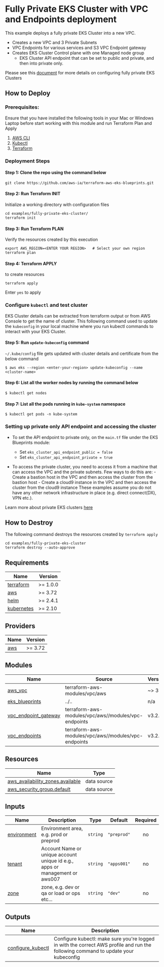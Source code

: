 # Fully Private EKS Cluster with VPC and Endpoints deployment

This example deploys a fully private EKS Cluster into a new VPC.

- Creates a new VPC and 3 Private Subnets
- VPC Endpoints for various services and S3 VPC Endpoint gateway
- Creates EKS Cluster Control plane with one Managed node group
  - EKS Cluster API endpoint that can be set to public and private, and then into private only.

Please see this [document](https://docs.aws.amazon.com/eks/latest/userguide/private-clusters.html) for more details on configuring fully private EKS Clusters

## How to Deploy

### Prerequisites:

Ensure that you have installed the following tools in your Mac or Windows Laptop before start working with this module and run Terraform Plan and Apply

1. [AWS CLI](https://docs.aws.amazon.com/cli/latest/userguide/install-cliv2.html)
2. [Kubectl](https://Kubernetes.io/docs/tasks/tools/)
3. [Terraform](https://learn.hashicorp.com/tutorials/terraform/install-cli)

### Deployment Steps

#### Step 1: Clone the repo using the command below

```shell script
git clone https://github.com/aws-ia/terraform-aws-eks-blueprints.git
```

#### Step 2: Run Terraform INIT

Initialize a working directory with configuration files

```shell script
cd examples/fully-private-eks-cluster/
terraform init
```

#### Step 3: Run Terraform PLAN

Verify the resources created by this execution

```shell script
export AWS_REGION=<ENTER YOUR REGION>   # Select your own region
terraform plan
```

#### Step 4: Terraform APPLY

to create resources

```shell script
terraform apply
```

Enter `yes` to apply

### Configure `kubectl` and test cluster

EKS Cluster details can be extracted from terraform output or from AWS Console to get the name of cluster.
This following command used to update the `kubeconfig` in your local machine where you run kubectl commands to interact with your EKS Cluster.

#### Step 5: Run `update-kubeconfig` command

`~/.kube/config` file gets updated with cluster details and certificate from the below command

    $ aws eks --region <enter-your-region> update-kubeconfig --name <cluster-name>

#### Step 6: List all the worker nodes by running the command below

    $ kubectl get nodes

#### Step 7: List all the pods running in `kube-system` namespace

    $ kubectl get pods -n kube-system

### Setting up private only API endpoint and accessing the cluster

- To set the API endpoint to private only, on the `main.tf` file under the EKS Blueprints module:

  - Set `eks_cluster_api_endpoint_public = false`
  - Set `eks_cluster_api_endpoint_private = true`

- To access the private cluster, you need to access it from a machine that can access the VPC and the private subnets. Few ways to do this are: - Create a bastion host in the VPC and then access the cluster from the bastion host - Create a cloud9 instance in the VPC and then access the cluster from the cloud9 instance
  These examples assume you do not have any other network infrastructure in place (e.g. direct connect(DX), VPN etc.).

Learn more about private EKS clusters [here](https://docs.aws.amazon.com/eks/latest/userguide/private-clusters.html)

## How to Destroy

The following command destroys the resources created by `terraform apply`

```shell script
cd examples/fully-private-eks-cluster
terraform destroy --auto-approve
```

<!-- BEGINNING OF PRE-COMMIT-TERRAFORM DOCS HOOK -->
## Requirements

| Name | Version |
|------|---------|
| <a name="requirement_terraform"></a> [terraform](#requirement\_terraform) | >= 1.0.0 |
| <a name="requirement_aws"></a> [aws](#requirement\_aws) | >= 3.72 |
| <a name="requirement_helm"></a> [helm](#requirement\_helm) | >= 2.4.1 |
| <a name="requirement_kubernetes"></a> [kubernetes](#requirement\_kubernetes) | >= 2.10 |

## Providers

| Name | Version |
|------|---------|
| <a name="provider_aws"></a> [aws](#provider\_aws) | >= 3.72 |

## Modules

| Name | Source | Version |
|------|--------|---------|
| <a name="module_aws_vpc"></a> [aws\_vpc](#module\_aws\_vpc) | terraform-aws-modules/vpc/aws | ~> 3.0 |
| <a name="module_eks_blueprints"></a> [eks\_blueprints](#module\_eks\_blueprints) | ../.. | n/a |
| <a name="module_vpc_endpoint_gateway"></a> [vpc\_endpoint\_gateway](#module\_vpc\_endpoint\_gateway) | terraform-aws-modules/vpc/aws//modules/vpc-endpoints | v3.2.0 |
| <a name="module_vpc_endpoints"></a> [vpc\_endpoints](#module\_vpc\_endpoints) | terraform-aws-modules/vpc/aws//modules/vpc-endpoints | v3.2.0 |

## Resources

| Name | Type |
|------|------|
| [aws_availability_zones.available](https://registry.terraform.io/providers/hashicorp/aws/latest/docs/data-sources/availability_zones) | data source |
| [aws_security_group.default](https://registry.terraform.io/providers/hashicorp/aws/latest/docs/data-sources/security_group) | data source |

## Inputs

| Name | Description | Type | Default | Required |
|------|-------------|------|---------|:--------:|
| <a name="input_environment"></a> [environment](#input\_environment) | Environment area, e.g. prod or preprod | `string` | `"preprod"` | no |
| <a name="input_tenant"></a> [tenant](#input\_tenant) | Account Name or unique account unique id e.g., apps or management or aws007 | `string` | `"apps001"` | no |
| <a name="input_zone"></a> [zone](#input\_zone) | zone, e.g. dev or qa or load or ops etc... | `string` | `"dev"` | no |

## Outputs

| Name | Description |
|------|-------------|
| <a name="output_configure_kubectl"></a> [configure\_kubectl](#output\_configure\_kubectl) | Configure kubectl: make sure you're logged in with the correct AWS profile and run the following command to update your kubeconfig |
<!-- END OF PRE-COMMIT-TERRAFORM DOCS HOOK -->
